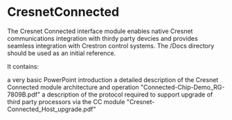 # CresnetConnected

The Cresnet Connected interface module enables native Cresnet communications integration with thirdy party devcies and provides seamless integration with Crestron control systems. The /Docs directory should be used as an initial reference.

It contains:

a very basic PowerPoint introduction
a detailed description of the Cresnet Connected module architecture and operation "Connected-Chip-Demo_RG-7809B.pdf"
a description of the protocol required to support upgrade of third party processors via the CC module "Cresnet-Connected_Host_upgrade.pdf"
